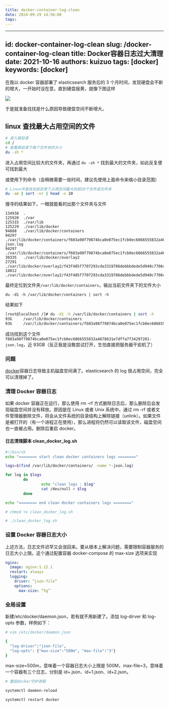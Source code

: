 ```yaml
---
title: docker-container-log-clean
date: 2024-09-29 14:56:08
tags:
---
```

---
id: docker-container-log-clean
slug: /docker-container-log-clean
title: Docker容器日志过大清理
date: 2021-10-16
authors: kuizuo
tags: [docker]
keywords: [docker]
---

<!-- truncate -->

在我以 docker 容器部署了 elasticsearch 服务后的 3 个月时间，发现硬盘会不断的增大，一开始时没在意，直到硬盘报黄，就像下图这样

![](./image-20211016180014693.png)

于是就准备找找是什么原因导致硬盘空间不断增大。

## linux 查找最大占用空间的文件

```bash
# 进入根目录
cd /
# 查看根目录下每个文件夹的大小
du -sh *
```

进入占用空间比较大的文件夹，再通过 `du -sh *` 找到最大的文件夹，如此反复便可找到最大

或使用下列命令（会稍微需要一些时间，建议先使用上面命令来缩小目录范围）

```bash
# Linux中查找当前目录下占用空间最大的前10个文件或文件夹
du -am | sort -nr | head -n 10
```

搜寻的结果如下，一眼就能看的出那个文件夹与文件

```
134938  .
125920  ./var
125315  ./var/lib
125229  ./var/lib/docker
94888   ./var/lib/docker/containers
94297   ./var/lib/docker/containers/f603a98f79874bca0e075ec1fcb0ec6866555832a4678631e7dffa7f34297281/f603a98f79874bca0e075ec1fcb0ec6866555832a4678631e7dffa7f34297281-json.log
94297   ./var/lib/docker/containers/f603a98f79874bca0e075ec1fcb0ec6866555832a4678631e7dffa7f34297281
30335   ./var/lib/docker/overlay2
27291   ./var/lib/docker/overlay2/f43f485f7707293cda3319786debbbdede5d940c7706c0c4b5464f57eeed7bdb
14012   ./var/lib/docker/overlay2/f43f485f7707293cda3319786debbbdede5d940c7706c0c4b5464f57eeed7bdb/merged
```

最终定位到文件夹`/var/lib/docker/containers`，输出当前文件夹下的文件大小

```
du -d1 -h /var/lib/docker/containers | sort -h
```

结果如下

```bash
[root@localhost /]# du -d1 -h /var/lib/docker/containers | sort -h
93G     /var/lib/docker/containers
93G     /var/lib/docker/containers/f603a98f79874bca0e075ec1fcb0ec6866555832a4678631e7dffa7f34297281
```

成功找到这个文件`f603a98f79874bca0e075ec1fcb0ec6866555832a4678631e7dffa7f34297281-json.log`，近 93GB（反正我是没敢尝试打开，生怕直接把服务器干宕机了）

### 问题

[docker](https://so.csdn.net/so/search?q=docker)容器日志导致主机磁盘空间满了。elasticsearch 的 log 很占用空间，完全可以清理掉了。

### 清理 Docker 容器日志

如果 docker 容器正在运行，那么使用 rm -rf 方式删除日志后，那么删除后会发现磁盘空间并没有释放。原因是在 Linux 或者 Unix 系统中，通过 rm -rf 或者文件管理器删除文件，将会从文件系统的目录结构上解除链接（unlink）。如果文件是被打开的（有一个进程正在使用），那么进程将仍然可以读取该文件，磁盘空间也一直被占用。删除后重启 docker。

#### 日志清理脚本 clean_docker_log.sh

```bash
#!/bin/sh
echo "======== start clean docker containers logs ========"

logs=$(find /var/lib/docker/containers/ -name *-json.log)

for log in $logs
        do
                echo "clean logs : $log"
                cat /dev/null > $log
        done

echo "======== end clean docker containers logs ========"

# chmod +x clean_docker_log.sh

# ./clean_docker_log.sh
```

### 设置 Docker 容器日志大小

上述方法，日志文件迟早又会涨回来。要从根本上解决问题，需要限制容器服务的日志大小上限。这个通过配置容器 docker-compose 的 max-size 选项来实现

```yaml
nginx:
  image: nginx:1.12.1
  restart: always
  logging:
    driver: “json-file”
    options:
      max-size: “5g”
```

### 全局设置

新建/etc/docker/daemon.json，若有就不用新建了。添加 log-dirver 和 log-opts 参数，样例如下：

```bash
# vim /etc/docker/daemon.json

{
  "log-driver":"json-file",
  "log-opts": {"max-size":"500m", "max-file":"3"}
}

```

max-size=500m，意味着一个容器日志大小上限是 500M，max-file=3，意味着一个容器有三个日志，分别是 id+.json、id+1.json、id+2.json。

```bash
# 重启docker守护进程

systemctl daemon-reload

systemctl restart docker
```


